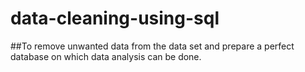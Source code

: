# data-cleaning-using-sql

##To remove unwanted data from the data set and prepare a perfect database on which data analysis can be done.
